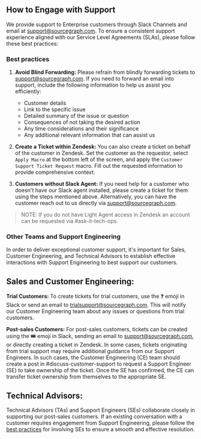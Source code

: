 ## How to Engage with Support

We provide support to Enterprise customers through Slack Channels and email at support@sourcegraph.com. To ensure a consistent support experience aligned with our Service Level Agreements (SLAs), please follow these best practices:

### Best practices

1. **Avoid Blind Forwarding:** Please refrain from blindly forwarding tickets to support@sourcegraph.com. If you need to forward an email into support, include the following information to help us assist you efficiently:

   - Customer details
   - Link to the specific issue
   - Detailed summary of the issue or question
   - Consequences of not taking the desired action
   - Any time considerations and their significance
   - Any additional relevant information that can assist us

2. **Create a Ticket within Zendesk:** You can also create a ticket on behalf of the customer in Zendesk. Set the customer as the requestor, select `Apply Macro` at the bottom left of the screen, and apply the `Customer Support Ticket Request` macro. Fill out the requested information to provide comprehensive context.

3. **Customers without Slack Agent:** If you need help for a customer who doesn't have our Slack agent installed, please create a ticket for them using the steps mentioned above. Alternatively, you can have the customer reach out to us directly via support@sourcegraph.com.

> NOTE: If you do not have Light Agent access in Zendesk an account can be requested via #ask-it-tech-ops. 

### Other Teams and Support Engineering

In order to deliver exceptional customer support, it's important for Sales, Customer Engineering, and Technical Advisors to establish effective interactions with Support Engineering to best support our customers.

## Sales and Customer Engineering:

**Trial Customers:** To create tickets for trial customers, use the ❓ emoji in Slack or send an email to trialsupport@sourcegraph.com. This will notify our Customer Engineering team about any issues or questions from trial customers.

**Post-sales Customers:** For post-sales customers, tickets can be created using the 🎟️ emoji in Slack, sending an email to support@sourcegraph.com, or directly creating a ticket in Zendesk. In some cases, tickets originating from trial support may require additional guidance from our Support Engineers. In such cases, the Customer Engineering (CE) team should create a post in #discuss-customer-support to request a Support Engineer (SE) to take ownership of the ticket. Once the SE has confirmed, the CE can transfer ticket ownership from themselves to the appropriate SE.

## Technical Advisors:

Technical Advisors (TAs) and Support Engineers (SEs) collaborate closely in supporting our post-sales customers. If an existing conversation with a customer requires engagement from Support Engineering, please follow the [best practices](https://github.com/sourcegraph/handbook/edit/main/content/departments/technical-success/support/process/support-agent-customer-slack-channels.md#best-practices) for involving SEs to ensure a smooth and effective resolution.
